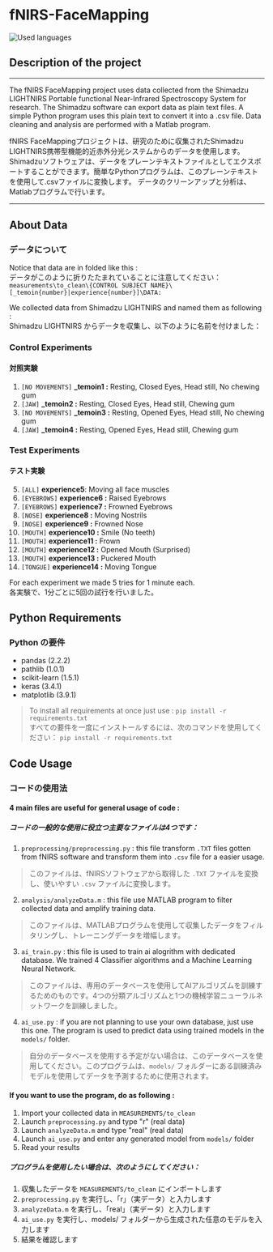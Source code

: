 # fNIRS-FaceMapping
![Used languages](https://skillicons.dev/icons?i=python,matlab)

## Description of the project
---

The fNIRS FaceMapping project uses data collected from the Shimadzu LIGHTNIRS Portable functional Near-Infrared Spectroscopy System for research.
The Shimadzu software can export data as plain text files. A simple Python program uses this plain text to convert it into a .csv file.
Data cleaning and analysis are performed with a Matlab program.

fNIRS FaceMappingプロジェクトは、研究のために収集されたShimadzu LIGHTNIRS携帯型機能的近赤外分光システムからのデータを使用します。
Shimadzuソフトウェアは、データをプレーンテキストファイルとしてエクスポートすることができます。簡単なPythonプログラムは、このプレーンテキストを使用して.csvファイルに変換します。
データのクリーンアップと分析は、Matlabプログラムで行います。

---

## About Data
### データについて

Notice that data are in folded like this : \
データがこのように折りたたまれていることに注意してください：
```measurements\to_clean\{CONTROL SUBJECT NAME}\[_temoin{number}|experience{number}]\DATA:```

We collected data from Shimadzu LIGHTNIRS and named them as following : \
Shimadzu LIGHTNIRS からデータを収集し、以下のように名前を付けました：
### Control Experiments
#### 対照実験
1. ```[NO MOVEMENTS]``` **\_temoin1 :** Resting, Closed Eyes, Head still, No chewing gum 
2. ```[JAW]``` **\_temoin2 :** Resting, Closed Eyes, Head still, Chewing gum 
3. ```[NO MOVEMENTS]``` **\_temoin3 :** Resting, Opened Eyes, Head still, No chewing gum 
4. ```[JAW]``` **\_temoin4 :** Resting, Opened Eyes, Head still, Chewing gum 

### Test Experiments
#### テスト実験
5. ```[ALL]``` **experience5**: Moving all face muscles
6. ```[EYEBROWS]``` **experience6 :** Raised Eyebrows 
7. ```[EYEBROWS]``` **experience7 :** Frowned Eyebrows 
8. ```[NOSE]``` **experience8 :** Moving Nostrils 
9. ```[NOSE]``` **experience9 :** Frowned Nose 
10. ```[MOUTH]``` **experience10 :** Smile (No teeth) 
11. ```[MOUTH]``` **experience11 :** Frown 
12. ```[MOUTH]``` **experience12 :** Opened Mouth (Surprised) 
13. ```[MOUTH]``` **experience13 :** Puckered Mouth 
14. ```[TONGUE]``` **experience14 :** Moving Tongue

For each experiment we made 5 tries for 1 minute each. \
各実験で、1分ごとに5回の試行を行いました。

## Python Requirements
### Python の要件

- pandas (2.2.2)
- pathlib (1.0.1)
- scikit-learn (1.5.1)
- keras (3.4.1)
- matplotlib (3.9.1)

> To install all requirements at once just use : ```pip install -r requirements.txt``` \
> すべての要件を一度にインストールするには、次のコマンドを使用してください：
```pip install -r requirements.txt```

## Code Usage
### コードの使用法

#### 4 main files are useful for general usage of code :
##### コードの一般的な使用に役立つ主要なファイルは4つです：

1. ```preprocessing/preprocessing.py``` : this file transform ```.TXT``` files gotten from fNIRS software and transform them into ```.csv``` file for a easier usage.
> このファイルは、fNIRSソフトウェアから取得した ```.TXT``` ファイルを変換し、使いやすい ```.csv``` ファイルに変換します。
2. ```analysis/analyzeData.m``` : this file use MATLAB program to filter collected data and amplify training data.
> このファイルは、MATLABプログラムを使用して収集したデータをフィルタリングし、トレーニングデータを増幅します。 
3. ```ai_train.py``` : this file is used to train ai alogrithm with dedicated database. We trained 4 Classifier algorithms and a Machine Learning Neural Network.
> このファイルは、専用のデータベースを使用してAIアルゴリズムを訓練するためのものです。4つの分類アルゴリズムと1つの機械学習ニューラルネットワークを訓練しました。
4. ```ai_use.py``` : if you are not planning to use your own database, just use this one. The program is used to predict data using trained models in the ```models/``` folder.
> 自分のデータベースを使用する予定がない場合は、このデータベースを使用してください。このプログラムは、```models/``` フォルダーにある訓練済みモデルを使用してデータを予測するために使用されます。

#### If you want to use the program, do as following :
1. Import your collected data in ```MEASUREMENTS/to_clean```
2. Launch ```preprocessing.py``` and type "r" (real data)
3. Launch ```analyzeData.m``` and type "real" (real data)
4. Launch ```ai_use.py``` and enter any generated model from ```models/``` folder
5. Read your results

##### プログラムを使用したい場合は、次のようにしてください：
1. 収集したデータを ```MEASUREMENTS/to_clean``` にインポートします
2. ```preprocessing.py``` を実行し、「r」（実データ）と入力します
3. ```analyzeData.m``` を実行し、「real」（実データ）と入力します
4. ```ai_use.py``` を実行し、models/ フォルダーから生成された任意のモデルを入力します
5. 結果を確認します
